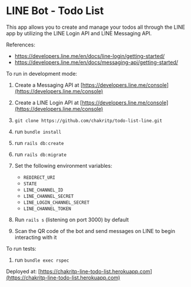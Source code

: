 # LINE Bot - Todo List

This app allows you to create and manage your todos all through the LINE app by utilizing the LINE Login API and LINE Messaging API.

References:

- https://developers.line.me/en/docs/line-login/getting-started/
- https://developers.line.me/en/docs/messaging-api/getting-started/

To run in development mode:

1. Create a Messaging API at [https://developers.line.me/console](https://developers.line.me/console)
2. Create a LINE Login API at [https://developers.line.me/console](https://developers.line.me/console)
3. `git clone https://github.com/chakritp/todo-list-line.git`
4. run `bundle install`
5. run `rails db:create`
6. run `rails db:migrate`
7. Set the following environment variables:
	- `REDIRECT_URI`
	- `STATE`
	- `LINE_CHANNEL_ID`
	- `LINE_CHANNEL_SECRET`
	- `LINE_LOGIN_CHANNEL_SECRET`
	- `LINE_CHANNEL_TOKEN`

8. Run `rails s` (listening on port 3000) by default 
9. Scan the QR code of the bot and send messages on LINE to begin interacting with it

To run tests:

1. run `bundle exec rspec`

Deployed at: [https://chakritp-line-todo-list.herokuapp.com](https://chakritp-line-todo-list.herokuapp.com)